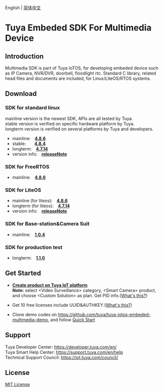 English | [简体中文](./README_zh-CN.md)

# Tuya Embeded SDK For Multimedia Device

## Introduction
Multimedia SDK is part of Tuya IoTOS, for developing embeded device such as IP Camera, NVR/DVR, doorbell, floodlight rtc. Standard C library, related head files and documents are included, for Linux/LiteOS/RTOS systems.

## Download

### SDK for standard linux 
mainline version is the newest SDK, APIs are all tested by Tuya.<br>
stable version is verified on specific hardware platform by Tuya.<br>
longterm version is verified on several platforms by Tuya and developers.

* mainline:&emsp;**[4.8.6](./Linux/dowload_list_linux_4.8.6.md)**
* stable:&emsp;&emsp;**[4.8.4](./Linux/dowload_list_linux_4.8.4.md)**
* longterm:&emsp;**[4.7.14](./Linux/dowload_list_linux_4.7.14.md)**
* version info:&emsp;**[releaseNote](./Linux/release_note.md)**

### SDK for FreeRTOS
* mainline:&emsp;**[4.8.6](./RTOS/dowload_list_4.8.6.md)**

### SDK for LiteOS
* mainline (for liteos):&emsp;**[4.8.6](./LiteOS/dowload_list_liteos_4.8.6.md)**
* longterm (for liteos):&emsp;**[4.7.14](./LiteOS/dowload_list_liteos_4.7.14.md)**
* version info:&emsp;**[releaseNote](./LiteOS/release_note.md)**

### SDK for Base-station&Camera Suit
* mainline:&emsp;**[1.0.4](./Base-station&Camera-Suit/download_list_kit.md)**

### SDK for production test
* longterm:&emsp;**[1.1.0](./fac/dowload_list_fac_1.1.0.md)**

## Get Started

* **[Create product on Tuya IoT platform](https://developer.tuya.com/en/docs/iot/configure-in-platform/create-product/create-product?id=K914jp1ijtsfe)** <br>
**Note:** select \<Video Surveillance\> category, \<Smart Camera\> product, and choose \<Custom Solution\> as plan. Get PID info.([What's this?](https://github.com/tuya/tuya-iotos-embeded-sdk-multimedia/wiki/What-is#what-is-pid))

* Get 10 free licenses include UUID&AUTHKEY.([What's this?](https://github.com/tuya/tuya-iotos-embeded-sdk-multimedia/wiki/What-is#what-is-uuid--authkey))

* Clone demo codes on https://github.com/tuya/tuya-iotos-embeded-multimedia-demo, and follow [Quick Start](https://github.com/tuya/tuya-iotos-embeded-multimedia-demo#get-started)


## Support

Tuya Developer Center: https://developer.tuya.com/en/ <br>
Tuya Smart Help Center: https://support.tuya.com/en/help <br>
Technical Support Council: https://iot.tuya.com/council/ 

## License
[MIT License](./LICENSE)